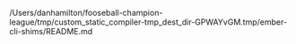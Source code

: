 /Users/danhamilton/fooseball-champion-league/tmp/custom_static_compiler-tmp_dest_dir-GPWAYvGM.tmp/ember-cli-shims/README.md